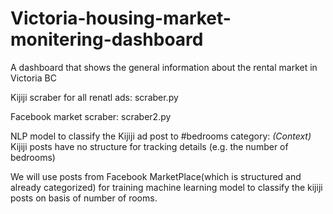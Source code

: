 # Victoria-housing-market-monitering-dashboard
A dashboard that shows the general information about the rental market in Victoria BC

Kijiji scraber for all renatl ads:
scraber.py

Facebook market scraber:
scraber2.py

NLP model to classify the Kijiji ad post to #bedrooms category:
*(Context)* Kijiji posts have no structure for tracking details (e.g. the number of bedrooms)

We will use posts from Facebook MarketPlace(which is structured and already categorized) for training machine learning model to classify the kijiji posts on basis of number of rooms.
